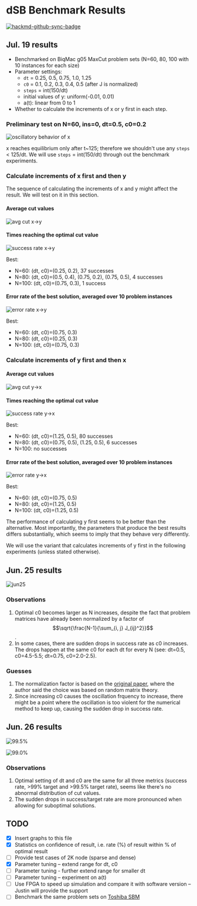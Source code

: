 # dSB Benchmark Results

[![hackmd-github-sync-badge](https://hackmd.io/0Ln2BwGpTu6OwHMfdytj7A/badge)](https://hackmd.io/0Ln2BwGpTu6OwHMfdytj7A)


## Jul. 19 results

- Benchmarked on BiqMac g05 MaxCut problem sets (N=60, 80, 100 with 10 instances for each size)
- Parameter settings:
    - `dt` = 0.25, 0.5, 0.75, 1.0, 1.25
    - `c0` = 0.1, 0.2, 0.3, 0.4, 0.5 (after J is normalized)
    - `steps` = int(150/dt)
    - initial values of y: uniform(-0.01, 0.01)
    - a(t): linear from 0 to 1
- Whether to calculate the increments of x or y first in each step.

### Preliminary test on N=60, ins=0, dt=0.5, c0=0.2

![oscillatory behavior of x](https://raw.githubusercontent.com/haoyudoingthings/Annealing-Algorithms/main/Simulated%20Bifurcation/fig/output.png)

x reaches equilibrium only after t~125; therefore we shouldn't use any `steps` < 125/dt. We will use `steps` = int(150/dt) through out the benchmark experiments.

### Calculate increments of x first and then y
The sequence of calculating the increments of x and y might affect the result. We will test on it in this section.

#### Average cut values
![avg cut x->y](https://raw.githubusercontent.com/haoyudoingthings/Annealing-Algorithms/main/Simulated%20Bifurcation/fig/output2.png)

#### Times reaching the optimal cut value
![success rate x->y](https://raw.githubusercontent.com/haoyudoingthings/Annealing-Algorithms/main/Simulated%20Bifurcation/fig/output3.png)

Best:
- N=60: (dt, c0)=(0.25, 0.2), 37 successes
- N=80: (dt, c0)=(0.5, 0.4), (0.75, 0.2), (0.75, 0.5), 4 successes
- N=100: (dt, c0)=(0.75, 0.3), 1 success

#### Error rate of the best solution, averaged over 10 problem instances
![error rate x->y](https://raw.githubusercontent.com/haoyudoingthings/Annealing-Algorithms/main/Simulated%20Bifurcation/fig/output4.png)

Best:
- N=60: (dt, c0)=(0.75, 0.3)
- N=80: (dt, c0)=(0.25, 0.3)
- N=100: (dt, c0)=(0.75, 0.3)

### Calculate increments of y first and then x

#### Average cut values
![avg cut y->x](https://raw.githubusercontent.com/haoyudoingthings/Annealing-Algorithms/main/Simulated%20Bifurcation/fig/output5.png)

#### Times reaching the optimal cut value
![success rate y->x](https://raw.githubusercontent.com/haoyudoingthings/Annealing-Algorithms/main/Simulated%20Bifurcation/fig/output6.png)

Best:
- N=60: (dt, c0)=(1.25, 0.5), 80 successes
- N=80: (dt, c0)=(0.75, 0.5), (1.25, 0.5), 6 successes
- N=100: no successes

#### Error rate of the best solution, averaged over 10 problem instances
![error rate y->x](https://raw.githubusercontent.com/haoyudoingthings/Annealing-Algorithms/main/Simulated%20Bifurcation/fig/output7.png)

Best:
- N=60: (dt, c0)=(0.75, 0.5)
- N=80: (dt, c0)=(1.25, 0.5)
- N=100: (dt, c0)=(1.25, 0.5)


The performance of calculating y first seems to be better than the alternative. Most importantly, the parameters that produce the best results differs substantially, which seems to imply that they behave very differently.

We will use the variant that calculates increments of y first in the following experiments (unless stated otherwise).

## Jun. 25 results

![jun25](https://raw.githubusercontent.com/haoyudoingthings/Annealing-Algorithms/main/Simulated%20Bifurcation/fig/success_rate.png)

### Observations
1. Optimal c0 becomes larger as N increases, despite the fact that problem matrices have already been normalized by a factor of $$\sqrt{\frac{N-1}{\sum_{i, j} J_{ij}^2}}$$.
2. In some cases, there are sudden drops in success rate as c0 increases. The drops happen at the same c0 for each dt for every N (see: dt=0.5, c0=4.5-5.5; dt=0.75, c0=2.0-2.5).

### Guesses
1. The normalization factor is based on the [original paper](https://www.science.org/doi/10.1126/sciadv.aav2372), where the author said the choice was based on random matrix theory.
2. Since increasing c0 causes the oscillation frquency to increase, there might be a point where the oscillation is too violent for the numerical method to keep up, causing the sudden drop in success rate.

## Jun. 26 results

![99.5%](https://raw.githubusercontent.com/haoyudoingthings/Annealing-Algorithms/main/Simulated%20Bifurcation/fig/995_target_rate.png)

![99.0%](https://raw.githubusercontent.com/haoyudoingthings/Annealing-Algorithms/main/Simulated%20Bifurcation/fig/99_target_rate.png)

### Observations
1. Optimal setting of dt and c0 are the same for all three metrics (success rate, >99% target and >99.5% target rate), seems like there's no abnormal distribution of cut values.
2. The sudden drops in success/target rate are more pronounced when allowing for suboptimal solutions.

## TODO

- [x] Insert graphs to this file
- [x] Statistics on confidence of result, i.e. rate (%) of result within % of optimal result
- [ ] Provide test cases of 2K node (sparse and dense)
- [x] Parameter tuning – extend range for dt, c0
- [ ] Parameter tuning - further extend range for smaller dt
- [ ] Parameter tuning – experiment on a(t)
- [ ] Use FPGA to speed up simulation and compare it with software version – Justin will provide the support
- [ ] Benchmark the same problem sets on [Toshiba SBM](https://aws.amazon.com/marketplace/pp/prodview-f3hbaz4q3y32y)
